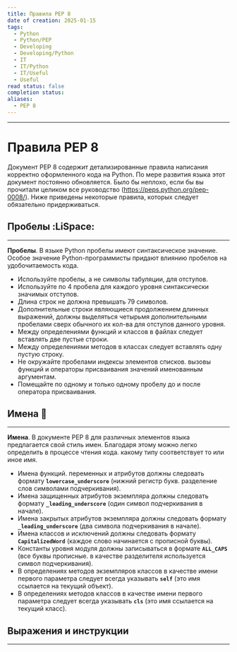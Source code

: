 ```yaml
---
title: Правила PEP 8
date of creation: 2025-01-15
tags:
  - Python
  - Python/PEP
  - Developing
  - Developing/Python
  - IT
  - IT/Python
  - IT/Useful
  - Useful
read status: false
completion status: 
aliases:
  - PEP 8
---
```

---
# Правила PEP 8


Документ РЕР 8 содержит детализированные правила написания корректно оформленного кода на Python. По мере развития языка этот документ постоянно обновляется. Было бы неплохо, если бы вы прочитали целиком все руководство (https://peps.python.org/pep-0008/). Ниже приведены некоторые правила, которых следует обязательно придерживаться.


## Пробелы :LiSpace:
---

**Пробелы**. В языке Python пробелы имеют синтаксическое значение. Особое значение Руthоn-программисты придают влиянию пробелов на удобочитаемость кода.

- Используйте пробелы, а не символы табуляции, для отступов.
- Используйте по 4 пробела для каждого уровня синтаксически значимых отступов.
- Длина строк не должна превышать 79 символов.
- Дополнительные строки являющиеся продолжением длинных выражений, должны выделяться четырьмя дополнительными пробелами сверх обычного их кол-ва для отступов данного уровня.
- Между определениями функций и классов в файлах следует вставлять две пустые строки.
- Между определениями методов в классах следует вставлять одну пустую строку.
- Не окружайте пробелами индексы элементов списков. вызовы функций и операторы присваивания значений именованным аргументам.
- Помещайте по одному и только одному пробелу до и после оператора присваивания.


## Имена 📛
---

**Имена**. В документе РЕР 8 для различных элементов языка предлагается свой стиль имен. Благодаря этому можно легко определить в процессе чтения кода. какому типу соответствует то или иное имя.

- Имена функций. переменных и атрибутов должны следовать формату **`lowercase_underscore`** (нижний регистр букв. разделение слов символами подчеркивания).
- Имена защищенных атрибутов экземпляра должны следовать формату **`_leading_underscore`** (один символ подчеркивания в начале).
- Имена закрытых атрибутов экземпляра должны следовать фopмaтy **`_leading_underscore`** (два символа подчеркивания в начале).
- Имена классов и исключений должны следовать формату **`CapitalizedWord`** (каждое слово начинается с прописной буквы).
- Константы уровня модуля должны записываться в формате **`ALL_CAPS`** (все буквы прописные. в качестве разделителя используется символ подчеркивания).
- В определениях методов экземпляров классов в качестве имени первого параметра следует всегда указывать **`self`** (это имя ссылается на текущий объект).
- В определениях методов классов в качестве имени первого параметра следует всегда указывать **`cls`** (это имя ссылается на текущий класс).


## Выражения и инструкции
---

